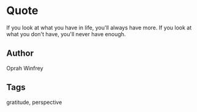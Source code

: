 # Quote

If you look at what you have in life, you'll always have more. If you look at what you don't have, you'll never have enough.

## Author

Oprah Winfrey

## Tags

gratitude, perspective
